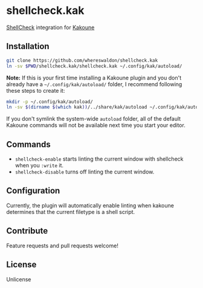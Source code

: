 # shellcheck.kak
[ShellCheck](https://www.shellcheck.net) integration for [Kakoune](https://kakoune.org)

## Installation

```bash
git clone https://github.com/whereswaldon/shellcheck.kak
ln -sv $PWD/shellcheck.kak/shellcheck.kak ~/.config/kak/autoload/
```

**Note:** If this is your first time installing a Kakoune plugin and you don't already
have a `~/.config/kak/autoload/` folder, I recommend following these steps to create
it:

```bash
mkdir -p ~/.config/kak/autoload/
ln -sv $(dirname $(which kak))/../share/kak/autoload ~/.config/kak/autoload/system
```

If you don't symlink the system-wide `autoload` folder, all of the default Kakoune
commands will not be available next time you start your editor.

## Commands

- `shellcheck-enable` starts linting the current window with shellcheck when you `:write` it.
- `shellcheck-disable` turns off linting the current window.

## Configuration

Currently, the plugin will automatically enable linting when kakoune
determines that the current filetype is a shell script.

## Contribute

Feature requests and pull requests welcome!

## License

Unlicense

